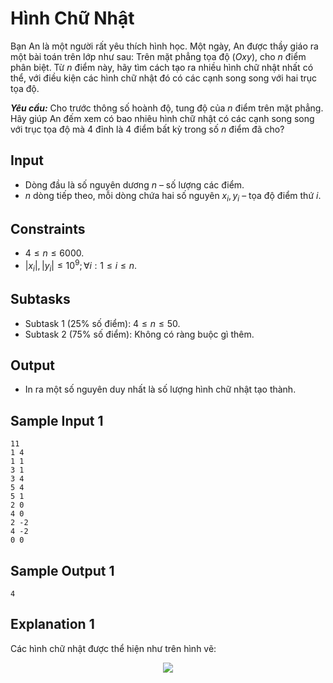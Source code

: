 # Hình Chữ Nhật

Bạn An là một người rất yêu thích hình học. Một ngày, An được thầy giáo ra một bài toán trên lớp như sau: Trên mặt phẳng tọa độ $(Oxy),$ cho $n$ điểm phân biệt. Từ $n$ điểm này, hãy tìm cách tạo ra nhiều hình chữ nhật nhất có thể, với điều kiện các hình chữ nhật đó có các cạnh song song với hai trục tọa độ. 

***Yêu cầu:*** Cho trước thông số hoành độ, tung độ của $n$ điểm trên mặt phẳng. Hãy giúp An đếm xem có bao nhiêu hình chữ nhật có các cạnh song song với trục tọa độ mà $4$ đỉnh là $4$ điểm bất kỳ trong số $n$ điểm đã cho?

## Input

- Dòng đầu là số nguyên dương $n$ – số lượng các điểm.
- $n$ dòng tiếp theo, mỗi dòng chứa hai số nguyên $x_i,y_i$ – tọa độ điểm thứ $i$.

## Constraints

- $4 \le n \le 6000$.
- $|x_i|, |y_i| \le 10^9; \forall i: 1 \le i \le n$.

## Subtasks

- Subtask $1$ ($25\%$ số điểm): $4 \le n \le 50$.
- Subtask $2$ ($75\%$ số điểm): Không có ràng buộc gì thêm.

## Output

- In ra một số nguyên duy nhất là số lượng hình chữ nhật tạo thành.

## Sample Input 1

```
11
1 4
1 1
3 1
3 4
5 4
5 1
2 0
4 0
2 -2
4 -2
0 0
```

## Sample Output 1

```
4
```

## Explanation 1

Các hình chữ nhật được thể hiện như trên hình vẽ:

<center>

![](https://cdn.ucode.vn/uploads/2247/upload/XWestKfD.png)
</center>
